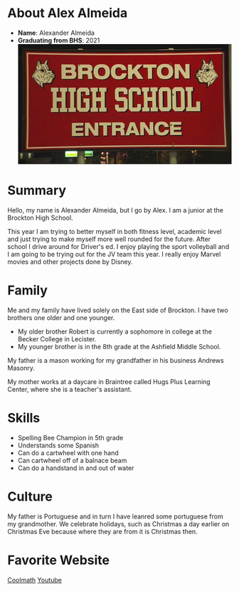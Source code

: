 # About Alex Almeida
- **Name**: Alexander Almeida
- **Graduating from BHS**: 2021
![Image of a Sign](./Alex.jpg)

# Summary 
Hello, my name is Alexander Almeida, but I go by Alex. I am a junior at the Brockton High School.

This year I am trying to better myself in both fitness level, academic level and just trying to make myself more well rounded for the future. After school I drive around for Driver's ed. I enjoy playing the sport volleyball and I am going to be trying out for the JV team this year. I really enjoy Marvel movies and other projects done by Disney.
# Family
Me and my family have lived solely on the East side of Brockton. I have two brothers one older and one younger. 

- My older brother Robert is currently a sophomore in college at the Becker College in Lecister.
- My younger brother is in the 8th grade at the Ashfield Middle School.

My father is a mason working for my grandfather in his business Andrews Masonry.

My mother works at a daycare in Braintree called Hugs Plus Learning Center, where she is a teacher's assistant.
# Skills
- Spelling Bee Champion in 5th grade
- Understands some Spanish
- Can do a cartwheel with one hand
- Can cartwheel off of a balnace beam
- Can do a handstand in and out of water
# Culture
My father is Portuguese and in turn I have leanred some portuguese from my grandmother. We celebrate holidays, such as Christmas a day earlier on Christmas Eve because where they are from it is Christmas then.
# Favorite Website
[Coolmath](https://www.coolmathgames.com/)
[Youtube](https://youtube.com)

